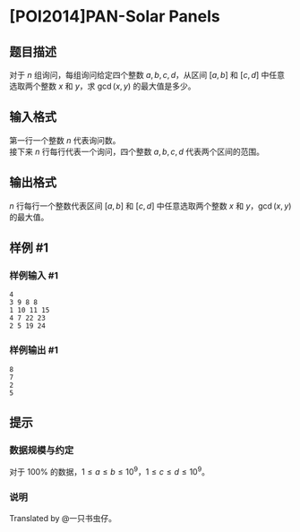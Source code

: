 # [POI2014]PAN-Solar Panels

## 题目描述

对于 $n$ 组询问，每组询问给定四个整数 $a,b,c,d$，从区间 $[a,b]$ 和 $[c,d]$ 中任意选取两个整数 $x$ 和 $y$，求 $\gcd(x,y)$ 的最大值是多少。

## 输入格式

第一行一个整数 $n$ 代表询问数。   
接下来 $n$ 行每行代表一个询问，四个整数 $a,b,c,d$ 代表两个区间的范围。

## 输出格式

$n$ 行每行一个整数代表区间 $[a,b]$ 和 $[c,d]$ 中任意选取两个整数 $x$ 和 $y$，$\gcd(x,y)$ 的最大值。

## 样例 #1

### 样例输入 #1
```
4
3 9 8 8
1 10 11 15
4 7 22 23
2 5 19 24
```

### 样例输出 #1

```
8
7
2
5
```

## 提示

### 数据规模与约定

对于 $100\%$ 的数据，$1 \le a \le b \le 10^9$，$1 \le c\le d \le 10^9$。

### 说明

Translated by @一只书虫仔。
